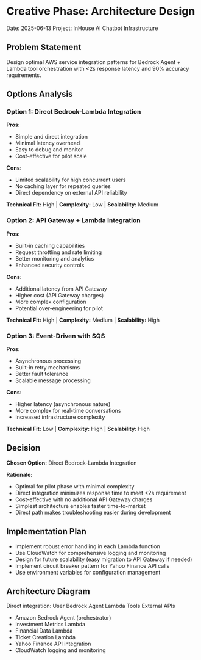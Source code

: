 ﻿# Creative Phase: Architecture Design

Date: 2025-06-13
Project: InHouse AI Chatbot Infrastructure

## Problem Statement
Design optimal AWS service integration patterns for Bedrock Agent + Lambda tool orchestration with <2s response latency and 90% accuracy requirements.

## Options Analysis

### Option 1: Direct Bedrock-Lambda Integration
**Pros:**
- Simple and direct integration
- Minimal latency overhead
- Easy to debug and monitor
- Cost-effective for pilot scale

**Cons:**
- Limited scalability for high concurrent users
- No caching layer for repeated queries
- Direct dependency on external API reliability

**Technical Fit:** High | **Complexity:** Low | **Scalability:** Medium

### Option 2: API Gateway + Lambda Integration
**Pros:**
- Built-in caching capabilities
- Request throttling and rate limiting
- Better monitoring and analytics
- Enhanced security controls

**Cons:**
- Additional latency from API Gateway
- Higher cost (API Gateway charges)
- More complex configuration
- Potential over-engineering for pilot

**Technical Fit:** High | **Complexity:** Medium | **Scalability:** High

### Option 3: Event-Driven with SQS
**Pros:**
- Asynchronous processing
- Built-in retry mechanisms
- Better fault tolerance
- Scalable message processing

**Cons:**
- Higher latency (asynchronous nature)
- More complex for real-time conversations
- Increased infrastructure complexity

**Technical Fit:** Low | **Complexity:** High | **Scalability:** High

## Decision
**Chosen Option:** Direct Bedrock-Lambda Integration

**Rationale:**
- Optimal for pilot phase with minimal complexity
- Direct integration minimizes response time to meet <2s requirement
- Cost-effective with no additional API Gateway charges
- Simplest architecture enables faster time-to-market
- Direct path makes troubleshooting easier during development

## Implementation Plan
- Implement robust error handling in each Lambda function
- Use CloudWatch for comprehensive logging and monitoring
- Design for future scalability (easy migration to API Gateway if needed)
- Implement circuit breaker pattern for Yahoo Finance API calls
- Use environment variables for configuration management

## Architecture Diagram
Direct integration: User  Bedrock Agent  Lambda Tools  External APIs
- Amazon Bedrock Agent (orchestrator)
- Investment Metrics Lambda
- Financial Data Lambda
- Ticket Creation Lambda
- Yahoo Finance API integration
- CloudWatch logging and monitoring
